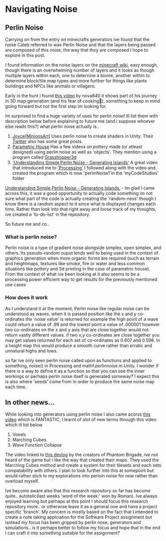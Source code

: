 <!-- Perlin Noise, Minecraft, Grasshopper, Grasshopper3d, Processing, myCodeStudies, to-do-list, -->

# Navigating Noise
## Perlin Noise
Carrying on from the entry on minecrafts generators ive found that the noise Caleb referred to was Perlin Noise and that the layers being passed are composed of this noise, the way that thxy are composed I hope to explore in this post.

I found information on the noise layers on the [minecraft wiki](https://minecraft.fandom.com/wiki/Noise_generator), easy enough, though there is an overwhelming number of layers and it looks as though multiple layers within each, one to deternine a biome, another within to determine block/tile map types and more further for things like plants buildings and NPCs like animals or villagers.

Early in the hunt i found [this video](https://www.google.com/url?sa=t&source=web&rct=j&url=https://m.youtube.com/watch%3Fv%3DTZFv493D7jo&ved=2ahUKEwjL_taBhK35AhU4wzgGHXGqBjcQFnoECEQQBQ&usg=AOvVaw1ueQ5mAT95h2kY-JDv6jB6) by nova840 it shows part of his journey in 3D map generation (and his fear of cooking🤭), something to keep in mind going forward but not the first step im looking for.

Im surprised to find a huge variety of uses for perlin noise! Ill list them with description below before explaining to future me (and i suppose whoever else reads this?) what perlin noise actually is.. 
	
1. [Joyce[MinionsArt]](https://minionsart.github.io/tutorials/) Uses perlin noise to create shaders in Unity. Their [Twitter](https://twitter.com/minionsart) also has some great posts.
2. [Parametric House](https://parametrichouse.com/?s=perlin+noise&asl_active=1&p_asid=1&p_asl_data=cXRyYW5zbGF0ZV9sYW5nPTAmc2V0X2ludGl0bGU9Tm9uZSZzZXRfaW5jb250ZW50PU5vbmUmc2V0X2luZXhjZXJwdD1Ob25lJnNldF9pbnBvc3RzPU5vbmU=) Has a few videos on pottery made (or atleast designed) using perlin noise as well as 'objects'. They mention using a program called [Grasshopper3d](https://www.grasshopper3d.com/)
3. ['Understanding Simple Perlin Noise - Generating Islands'](https://www.youtube.com/watch?v=0emj42Bn-_Y&list=WL&index=3) A great video that introduced me to ['Processing'](https://processing.org/) I followed along with the video and created the program which is now 'perlinNoise1'in the 'myCodeStudies' folder

[Understanding Simple Perlin Noise - Generating Islands.](https://www.youtube.com/watch?v=0emj42Bn-_Y&list=WL&index=3) - Im glad I came across this, it was a good opportunity to actually code something im not sure what part of the code is actually creating the 'random-ness' though I know there is a random aspect to it since what is displayed changes each time. Rather than look into that right away and loose track of my thoughts, ive created a 'to-do-list' in the repository.

So future me and co.. 
### What is perlin noise? 
Perlin noise is a type of gradient noise alongside simplex, open simplex, and others. Its pseudo-random ouput lends well to being used in the context of graphics generation when more organic forms are required (such as terrain and heightmaps, textures like smoke, fire or water and less common situations like pottery and 3d printing in the case of parametric house). From the context of what ive been looking at it also seems to be a processing power efficient way to get results for the previously mentioned use cases
### How does it work
As I understand it at the moment, Perlin noise like regular noise can be understood as waves. when it is passed position like the x and y co-ordinates the 'noise value' is returned for example the high point of a wave could return a value of .99 and the lowest point a value of .000001 however two co-ordinates on the x and y axis that are close together would not return vastly different values. if two x,y co-ordinates are close together you may get values returned for each set of co-ordinates as 0.607 and 0.598. In a height map this would produce a smooth curve rather than erratic and unnatural highs and lows.

so far ive only seen perlin noise called upon as functions and applied to something, noise() in Processing and mathf.perlinnoise in Unity. I wonder if there is a way to define it as a function so that you can see the inner workings or perhaps perlin noise itself is generated someway? I expect this is also where 'seeds' come from in order to produce the same noise map each time.

## In other news...
While looking into generators using perlin noise I also came acorss [this video](https://www.youtube.com/watch?v=20KHNA9jTsE&list=WL&index=9) which is FANTASTIC, I learnt of alot of new terms through this video which ill list below
1. Voxels
2. Marching Cubes
3. Wave Function Collapse

The video linked to [this devlog](https://forums.tigsource.com/index.php?topic=54424.msg1237532#msg1237532) by the creators of Phantom Brigade, ive not heard of the game but I like the way that created their maps. They used the Marching Cubes method and create a system for their tilesets and each sets compatability with others. I plan to look further into this at somepoint but would rather stick to my explorations into perloin noise for now rather than overload myself. 

Ive become aware also that this research repository so far has become quite.. autotelic(last weeks 'word of the week:' won by Roman). Ive always enjoyed learning but perhaps at this point I should focus this research repository more.. or otherwise leave it as a general one and have a project specific 'branch'. My concern is mostly based on the fact that I intended to create a note taking applciation for the Software Project assignment but isntead my focus has been gripped by perlin nose, generators and simulations.. is it perhaps better to follow my focus and hope that in the end I can craft it into something suitable for the assignment?
